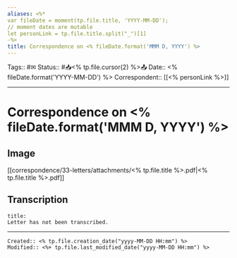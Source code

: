 ```yaml
---
aliases: <%*
var fileDate = moment(tp.file.title, 'YYYY-MM-DD');
// moment dates are mutable 
let personLink = tp.file.title.split("_")[1]
-%> 
title: Correspondence on <% fileDate.format('MMM D, YYYY') %>
---
```


Tags:: #✉
Status:: #📥<% tp.file.cursor(2) %>📤
Date:: <% fileDate.format('YYYY-MM-DD') %>
Correspondent:: [[<% personLink %>]]
___

# Correspondence on <% fileDate.format('MMM D, YYYY') %>

## Image

[[correspondence/33-letters/attachments/<% tp.file.title %>.pdf|<% tp.file.title %>.pdf]]

## Transcription
```ad-quote
title: 
Letter has not been transcribed.
```

___
```ad-fileInfo 
Created:: <% tp.file.creation_date("yyyy-MM-DD HH:mm") %>
Modified:: <%+ tp.file.last_modified_date("yyyy-MM-DD HH:mm") %>
```
